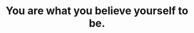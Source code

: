 ---
title: "You are what you believe yourself to be."
attribution: "Paulo Coelho, The Witch of Portobello"
layout: quote
related:
  - _wikipedia/Paulo_Coelho.md
  - _cues/you-are-strong.md
tags:
  - Paulo Coelho
  - Quote
  - You
  - Yourself
---
